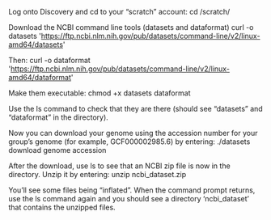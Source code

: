 Log onto Discovery and cd to your “scratch” account:
cd /scratch/<username>

Download the NCBI command line tools (datasets and dataformat)
curl -o datasets 'https://ftp.ncbi.nlm.nih.gov/pub/datasets/command-line/v2/linux-amd64/datasets'

Then:
curl -o dataformat 'https://ftp.ncbi.nlm.nih.gov/pub/datasets/command-line/v2/linux-amd64/dataformat'

Make them executable: chmod +x datasets dataformat

Use the ls command to check that they are there (should see “datasets” and “dataformat” in the directory).

Now you can download your genome using the accession number for your group’s genome (for example, GCF000002985.6) by entering:
./datasets download genome accession <accessionnumber>

After the download, use ls to see that an NCBI zip file is now in the directory. Unzip it by entering:
unzip ncbi_dataset.zip

You’ll see some files being “inflated”. When the command prompt returns, use the ls command again and you should see a directory ‘ncbi_dataset’ that contains the unzipped files.
